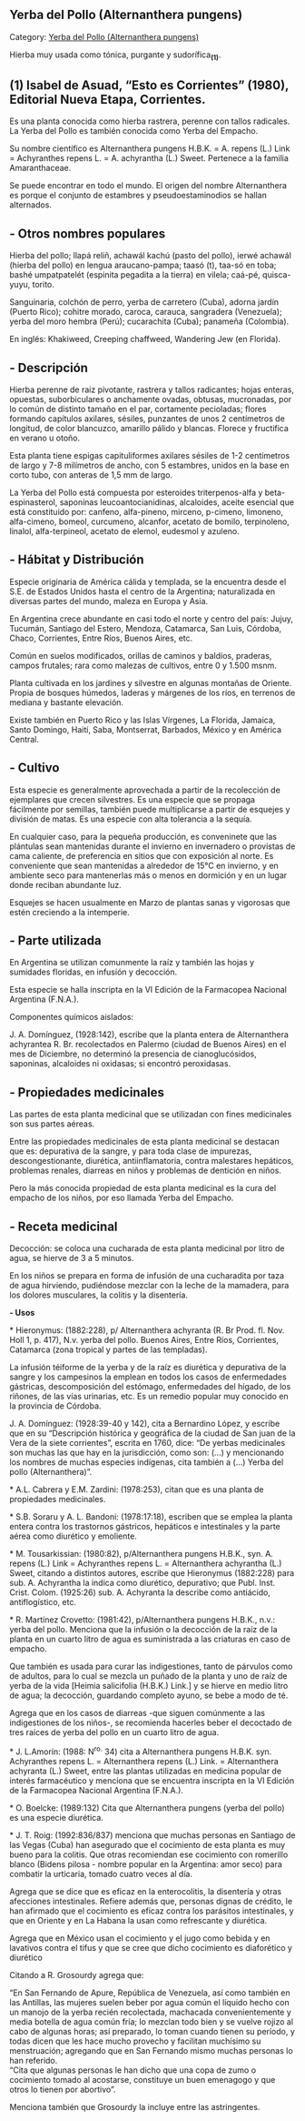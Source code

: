 ## Yerba del Pollo (Alternanthera pungens)

Category: [Yerba del Pollo (Alternanthera pungens)](http://descubrircorrientes.com.ar/2012/index.php/4500-geografia/6-fitogeografia/vegetacion-y-flora/yerba-del-pollo-alternanthera-pungens)

Hierba muy usada como tónica, purgante y sudorífica<sub><strong>(1)</strong></sub>.

## **(1) Isabel de Asuad, “Esto es Corrientes” (1980), Editorial Nueva Etapa, Corrientes.**

Es una planta conocida como hierba rastrera, perenne con tallos radicales. La Yerba del Pollo es también conocida como Yerba del Empacho.

Su nombre científico es Alternanthera pungens H.B.K. = A. repens (L.) Link = Achyranthes repens L. = A. achyrantha (L.) Sweet. Pertenece a la familia Amaranthaceae.

Se puede encontrar en todo el mundo. El origen del nombre Alternanthera es porque el conjunto de estambres y pseudoestaminodios se hallan alternados.

## **\- Otros nombres populares**

Hierba del pollo; llapá reliñ, achawál kachú (pasto del pollo), ierwé achawál (hierba del pollo) en lengua araucano-pampa; taasó (t), taa-só en toba; bashé umpatpatelét (espinita pegadita a la tierra) en vilela; caá-pé, quisca-yuyu, torito.

Sanguinaria, colchón de perro, yerba de carretero (Cuba), adorna jardín (Puerto Rico); cohitre morado, caroca, carauca, sangradera (Venezuela); yerba del moro hembra (Perú); cucarachita (Cuba); panameña (Colombia).

En inglés: Khakiweed, Creeping chaffweed, Wandering Jew (en Florida).

## **\- Descripción**

Hierba perenne de raiz pivotante, rastrera y tallos radicantes; hojas enteras, opuestas, suborbiculares o anchamente ovadas, obtusas, mucronadas, por lo común de distinto tamaño en el par, cortamente pecioladas; flores formando capítulos axilares, sésiles, punzantes de unos 2 centímetros de longitud, de color blancuzco, amarillo pálido y blancas. Florece y fructifica en verano u otoño.

Esta planta tiene espigas capituliformes axilares sésiles de 1-2 centímetros de largo y 7-8 milímetros de ancho, con 5 estambres, unidos en la base en corto tubo, con anteras de 1,5 mm de largo.

La Yerba del Pollo está compuesta por esteroides triterpenos-alfa y beta-espinasterol, saponinas leucoantocianidinas, alcaloides, aceite esencial que está constituido por: canfeno, alfa-pineno, mirceno, p-cimeno, limoneno, alfa-cimeno, bomeol, curcumeno, alcanfor, acetato de bomilo, terpinoleno, linalol, alfa-terpineol, acetato de elemol, eudesmol y azuleno.

## **\- Hábitat y Distribución**

Especie originaria de América cálida y templada, se la encuentra desde el S.E. de Estados Unidos hasta el centro de la Argentina; naturalizada en diversas partes del mundo, maleza en Europa y Asia.

En Argentina crece abundante en casi todo el norte y centro del país: Jujuy, Tucumán, Santiago del Estero, Mendoza, Catamarca, San Luis, Córdoba, Chaco, Corrientes, Entre Ríos, Buenos Aires, etc.

Común en suelos modificados, orillas de caminos y baldíos, praderas, campos frutales; rara como malezas de cultivos, entre 0 y 1.500 msnm.

Planta cultivada en los jardines y silvestre en algunas montañas de Oriente. Propia de bosques húmedos, laderas y márgenes de los ríos, en terrenos de mediana y bastante elevación.

Existe también en Puerto Rico y las Islas Vírgenes, La Florida, Jamaica, Santo Domingo, Haití, Saba, Montserrat, Barbados, México y en América Central.

## **\- Cultivo**

Esta especie es generalmente aprovechada a partir de la recolección de ejemplares que crecen silvestres. Es una especie que se propaga fácilmente por semillas, también puede multiplicarse a partir de esquejes y división de matas. Es una especie con alta tolerancia a la sequía.

En cualquier caso, para la pequeña producción, es conveninete que las plántulas sean mantenidas durante el invierno en invernadero o provistas de cama caliente, de preferencia en sitios que con exposición al norte. Es conveniente que sean mantenidas a alrededor de 15°C en invierno, y en ambiente seco para mantenerlas más o menos en dormición y en un lugar donde reciban abundante luz.

Esquejes se hacen usualmente en Marzo de plantas sanas y vigorosas que estén creciendo a la intemperie.

## **\- Parte utilizada**

En Argentina se utilizan comunmente la raíz y también las hojas y sumidades floridas, en infusión y decocción.

Esta especie se halla inscripta en la VI Edición de la Farmacopea Nacional Argentina (F.N.A.).

Componentes químicos aislados:

J. A. Domínguez, (1928:142), escribe que la planta entera de Alternanthera achyrantea R. Br. recolectados en Palermo (ciudad de Buenos Aires) en el mes de Diciembre, no determinó la presencia de cianoglucósidos, saponinas, alcaloides ni oxidasas; si encontró peroxidasas.

## **\- Propiedades medicinales**

Las partes de esta planta medicinal que se utilizadan con fines medicinales son sus partes aéreas.

Entre las propiedades medicinales de esta planta medicinal se destacan que es: depurativa de la sangre, y para toda clase de impurezas, descongestionante, diurética, antiinflamatoria, contra malestares hepáticos, problemas renales, diarreas en niños y problemas de dentición en niños.

Pero la más conocida propiedad de esta planta medicinal es la cura del empacho de los niños, por eso llamada Yerba del Empacho.

## **\- Receta medicinal**

Decocción: se coloca una cucharada de esta planta medicinal por litro de agua, se hierve de 3 a 5 minutos.

En los niños se prepara en forma de infusión de una cucharadita por taza de agua hirviendo, pudiéndose mezclar con la leche de la mamadera, para los dolores musculares, la colitis y la disentería.

**\- Usos**

\* Hieronymus: (1882:228), p/ Alternanthera achyranta (R. Br Prod. fl. Nov. Holl 1, p. 417), N.v. yerba del pollo. Buenos Aires, Entre Ríos, Corrientes, Catamarca (zona tropical y partes de las templadas).

La infusión téiforme de la yerba y de la raíz es diurética y depurativa de la sangre y los campesinos la emplean en todos los casos de enfermedades gástricas, descomposición del estómago, enfermedades del hígado, de los riñones, de las vías urinarias, etc. Es un remedio popular muy conocido en la provincia de Córdoba.

J. A. Domínguez: (1928:39-40 y 142), cita a Bernardino López, y escribe que en su “Descripción histórica y geográfica de la ciudad de San juan de la Vera de la siete corrientes”, escrita en 1760, dice: “De yerbas medicinales son muchas las que hay en la jurisdicción, como son: (...) y mencionando los nombres de muchas especies indígenas, cita también a (...) Yerba del pollo (Alternanthera)”.

\* A.L. Cabrera y E.M. Zardini: (1978:253), citan que es una planta de propiedades medicinales.

\* S.B. Soraru y A. L. Bandoni: (1978:17:18), escriben que se emplea la planta entera contra los trastornos gástricos, hepáticos e intestinales y la parte aérea como diurético y emoliente.

\* M. Tousarkissian: (1980:82), p/Alternanthera pungens H.B.K., syn. A. repens (L.) Link = Achyranthes repens L. = Alternanthera achyrantha (L.) Sweet, citando a distintos autores, escribe que Hieronymus (1882:228) para sub. A. Achyrantha la indica como diurético, depurativo; que Publ. Inst. Crist. Colom. (1925:26) sub. A. Achyranta la describe como antiácido, antiflogístico, etc.

\* R. Martínez Crovetto: (1981:42), p/Alternanthera pungens H.B.K., n.v.: yerba del pollo. Menciona que la infusión o la decocción de la raíz de la planta en un cuarto litro de agua es suministrada a las criaturas en caso de empacho.

Que también es usada para curar las indigestiones, tanto de párvulos como de adultos, para lo cual se mezcla un puñado de la planta y uno de raíz de yerba de la vida \[Heimia salicifolia (H.B.K.) Link.\] y se hierve en medio litro de agua; la decocción, guardando completo ayuno, se bebe a modo de té.

Agrega que en los casos de diarreas -que siguen comúnmente a las indigestiones de los niños-, se recomienda hacerles beber el decoctado de tres raíces de yerba del pollo en un cuarto litro de agua.

\* J. L.Amorín: (1988: N<sup>ro.</sup> 34) cita a Alternanthera pungens H.B.K. syn. Achyranthes repens L. = Alternanthera repens (L.) Link. = Alternanthera achyranta (L.) Sweet, entre las plantas utilizadas en medicina popular de interés farmacéutico y menciona que se encuentra inscripta en la VI Edición de la Farmacopea Nacional Argentina (F.N.A.).

\* O. Boelcke: (1989:132) Cita que Alternanthera pungens (yerba del pollo) es una especie diurética.

\* J. T. Roig: (1992:836/837) menciona que muchas personas en Santiago de las Vegas (Cuba) han asegurado que el cocimiento de esta planta es muy bueno para la colitis. Que otras recomiendan ese cocimiento con romerillo blanco (Bidens pilosa - nombre popular en la Argentina: amor seco) para combatir la urticaria, tomado cuatro veces al día.

Agrega que se dice que es eficaz en la enterocolitis, la disentería y otras afecciones intestinales. Refiere además que, personas dignas de crédito, le han afirmado que el cocimiento es eficaz contra los parásitos intestinales, y que en Oriente y en La Habana la usan como refrescante y diurética.

Agrega que en México usan el cocimiento y el jugo como bebida y en lavativos contra el tifus y que se cree que dicho cocimiento es diaforético y diurético

Citando a R. Grosourdy agrega que:

“En San Fernando de Apure, República de Venezuela, así como también en las Antillas, las mujeres suelen beber por agua común el líquido hecho con un manojo de la yerba recién recolectada, machacada convenientemente y media botella de agua común fría; lo mezclan todo bien y se vuelve rojizo al cabo de algunas horas; así preparado, lo toman cuando tienen su período, y todas dicen que les hace mucho provecho y facilitan muchísimo su menstruación; agregando que en San Fernando mismo muchas personas lo han referido.  
“Cita que algunas personas le han dicho que una copa de zumo o cocimiento tomado al acostarse, constituye un buen emenagogo y que otros lo tienen por abortivo”.

Menciona también que Grosourdy la incluye entre las astringentes.